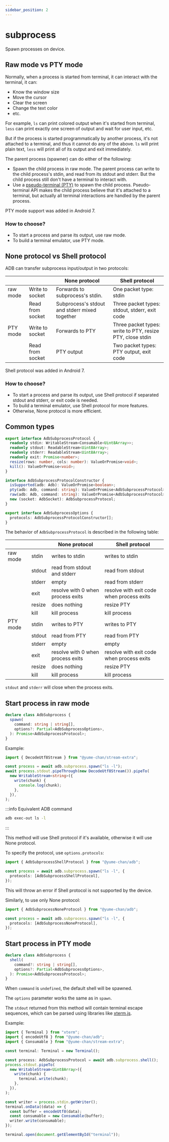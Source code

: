 ```yaml
---
sidebar_position: 2
---
```


# subprocess

Spawn processes on device.

## Raw mode vs PTY mode

Normally, when a process is started from terminal, it can interact with the terminal, it can:

- Know the window size
- Move the cursor
- Clear the screen
- Change the text color
- etc.

For example, `ls` can print colored output when it's started from terminal, `less` can print exactly one screen of output and wait for user input, etc.

But if the process is started programmatically by another process, it's not attached to a terminal, and thus it cannot do any of the above. `ls` will print plain text, `less` will print all of its output and exit immediately.

The parent process (spawner) can do either of the following:

- Spawn the child process in raw mode. The parent process can write to the child process's stdin, and read from its stdout and stderr. But the child process still don't have a terminal to interact with.
- Use a [pseudo-terminal (PTY)](https://man7.org/linux/man-pages/man7/pty.7.html) to spawn the child process. Pseudo-terminal API makes the child process believe that it's attached to a terminal, but actually all terminal interactions are handled by the parent process.

PTY mode support was added in Android 7.

### How to choose?

- To start a process and parse its output, use raw mode.
- To build a terminal emulator, use PTY mode.

## None protocol vs Shell protocol

ADB can transfer subprocess input/output in two protocols:

|          |                  | None protocol                                 | Shell protocol                                            |
| -------- | ---------------- | --------------------------------------------- | --------------------------------------------------------- |
| raw mode | Write to socket  | Forwards to subprocess's stdin.               | One packet type: stdin                                    |
|          | Read from socket | Subprocess's stdout and stderr mixed together | Three packet types: stdout, stderr, exit code             |
| PTY mode | Write to socket  | Forwards to PTY                               | Three packet types: write to PTY, resize PTY, close stdin |
|          | Read from socket | PTY output                                    | Two packet types: PTY output, exit code                   |

Shell protocol was added in Android 7.

### How to choose?

- To start a process and parse its output, use Shell protocol if separated stdout and stderr, or exit code is needed.
- To build a terminal emulator, use Shell protocol for more features.
- Otherwise, None protocol is more efficient.

## Common types

```ts
export interface AdbSubprocessProtocol {
  readonly stdin: WritableStream<Consumable<Uint8Array>>;
  readonly stdout: ReadableStream<Uint8Array>;
  readonly stderr: ReadableStream<Uint8Array>;
  readonly exit: Promise<number>;
  resize(rows: number, cols: number): ValueOrPromise<void>;
  kill(): ValueOrPromise<void>;
}

interface AdbSubprocessProtocolConstructor {
  isSupported(adb: Adb): ValueOrPromise<boolean>;
  pty(adb: Adb, command: string): ValueOrPromise<AdbSubprocessProtocol>;
  raw(adb: Adb, command: string): ValueOrPromise<AdbSubprocessProtocol>;
  new (socket: AdbSocket): AdbSubprocessProtocol;
}

export interface AdbSubprocessOptions {
  protocols: AdbSubprocessProtocolConstructor[];
}
```

The behavior of `AdbSubprocessProtocol` is described in the following table:

|          |        | None protocol                     | Shell protocol                            |
| -------- | ------ | --------------------------------- | ----------------------------------------- |
| raw mode | stdin  | writes to stdin                   | writes to stdin                           |
|          | stdout | read from stdout and stderr       | read from stdout                          |
|          | stderr | empty                             | read from stderr                          |
|          | exit   | resolve with 0 when process exits | resolve with exit code when process exits |
|          | resize | does nothing                      | resize PTY                                |
|          | kill   | kill process                      | kill process                              |
| PTY mode | stdin  | writes to PTY                     | writes to PTY                             |
|          | stdout | read from PTY                     | read from PTY                             |
|          | stderr | empty                             | empty                                     |
|          | exit   | resolve with 0 when process exits | resolve with exit code when process exits |
|          | resize | does nothing                      | resize PTY                                |
|          | kill   | kill process                      | kill process                              |

`stdout` and `stderr` will close when the process exits.

## Start process in raw mode

```ts
declare class AdbSubprocess {
  spawn(
    command: string | string[],
    options?: Partial<AdbSubprocessOptions>,
  ): Promise<AdbSubprocessProtocol>;
}
```

Example:

```ts transpile
import { DecodeUtf8Stream } from "@yume-chan/stream-extra";

const process = await adb.subprocess.spawn("ls -l");
await process.stdout.pipeThrough(new DecodeUtf8Stream()).pipeTo(
  new WritableStream<string>({
    write(chunk) {
      console.log(chunk);
    },
  }),
);
```

:::info Equivalent ADB command

```sh
adb exec-out ls -l
```

:::

This method will use Shell protocol if it's available, otherwise it will use None protocol.

To specify the protocol, use `options.protocols`:

```ts transpile
import { AdbSubprocessShellProtocol } from "@yume-chan/adb";

const process = await adb.subprocess.spawn("ls -l", {
  protocols: [AdbSubprocessShellProtocol],
});
```

This will throw an error if Shell protocol is not supported by the device.

Similarly, to use only None protocol:

```ts transpile
import { AdbSubprocessNoneProtocol } from "@yume-chan/adb";

const process = await adb.subprocess.spawn("ls -l", {
  protocols: [AdbSubprocessNoneProtocol],
});
```

## Start process in PTY mode

```ts
declare class AdbSubprocess {
  shell(
    command?: string | string[],
    options?: Partial<AdbSubprocessOptions>,
  ): Promise<AdbSubprocessProtocol>;
}
```

When `command` is `undefined`, the default shell will be spawned.

The `options` parameter works the same as in `spawn`.

The `stdout` returned from this method will contain terminal escape sequences, which can be parsed using libraries like [xterm.js](https://xtermjs.org/).

Example:

```ts transpile
import { Terminal } from "xterm";
import { encodeUtf8 } from "@yume-chan/adb";
import { Consumable } from "@yume-chan/stream-extra";

const terminal: Terminal = new Terminal();

const process: AdbSubprocessProtocol = await adb.subprocess.shell();
process.stdout.pipeTo(
  new WritableStream<Uint8Array>({
    write(chunk) {
      terminal.write(chunk);
    },
  }),
);

const writer = process.stdin.getWriter();
terminal.onData((data) => {
  const buffer = encodeUtf8(data);
  const consumable = new Consumable(buffer);
  writer.write(consumable);
});

terminal.open(document.getElementById("terminal"));
```
